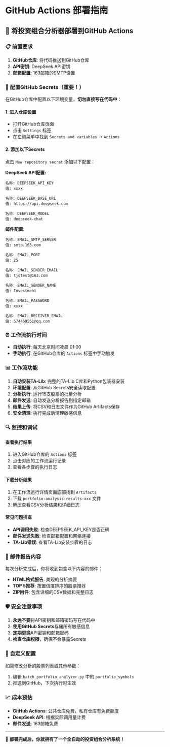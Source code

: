 # GitHub Actions 部署指南

## 🚀 将投资组合分析器部署到GitHub Actions

### 📋 前置要求

1. **GitHub仓库**: 将代码推送到GitHub仓库
2. **API密钥**: DeepSeek API密钥
3. **邮箱配置**: 163邮箱的SMTP设置

### 🔐 配置GitHub Secrets（重要！）

在GitHub仓库中配置以下环境变量，**切勿直接写在代码中**：

#### 1. 进入仓库设置
- 打开GitHub仓库页面
- 点击 `Settings` 标签
- 在左侧菜单中找到 `Secrets and variables` → `Actions`

#### 2. 添加以下Secrets

点击 `New repository secret` 添加以下配置：

**DeepSeek API配置:**
```
名称: DEEPSEEK_API_KEY
值: xxxx

名称: DEEPSEEK_BASE_URL  
值: https://api.deepseek.com

名称: DEEPSEEK_MODEL
值: deepseek-chat
```

**邮件配置:**
```
名称: EMAIL_SMTP_SERVER
值: smtp.163.com

名称: EMAIL_PORT
值: 25

名称: EMAIL_SENDER_EMAIL
值: tjqtest@163.com

名称: EMAIL_SENDER_NAME
值: Investment

名称: EMAIL_PASSWORD
值: xxxx

名称: EMAIL_RECEIVER_EMAIL
值: 574469551@qq.com
```

### ⏰ 工作流执行时间

- **自动执行**: 每天北京时间凌晨 01:00
- **手动执行**: 在GitHub仓库的 `Actions` 标签中手动触发

### 📊 工作流功能

1. **自动安装TA-Lib**: 完整的TA-Lib C库和Python包装器安装
2. **环境配置**: 从GitHub Secrets安全读取配置
3. **分析执行**: 运行15支股票的批量分析
4. **邮件发送**: 自动发送分析报告到指定邮箱
5. **结果上传**: 将CSV和日志文件作为GitHub Artifacts保存
6. **安全清理**: 执行完成后清理敏感信息

### 🔍 监控和调试

#### 查看执行结果
1. 进入GitHub仓库的 `Actions` 标签
2. 点击对应的工作流运行记录
3. 查看各步骤的执行日志

#### 下载分析结果
1. 在工作流运行详情页面底部找到 `Artifacts`
2. 下载 `portfolio-analysis-results-xxx` 文件
3. 解压查看CSV分析结果和详细日志

#### 常见问题排查
- **API调用失败**: 检查DEEPSEEK_API_KEY是否正确
- **邮件发送失败**: 检查邮箱配置和网络连接
- **TA-Lib错误**: 查看TA-Lib安装步骤的日志

### 📧 邮件报告内容

每次分析完成后，你将收到包含以下内容的邮件：

- **HTML格式报告**: 美观的分析摘要
- **TOP 5推荐**: 按置信度排序的股票推荐
- **ZIP附件**: 包含详细的CSV数据和完整日志

### 🛡️ 安全注意事项

1. **永远不要**将API密钥和邮箱密码写在代码中
2. **使用GitHub Secrets**存储所有敏感信息
3. **定期更换**API密钥和邮箱密码
4. **检查仓库权限**，确保不会暴露Secrets

### 🎯 自定义配置

如需修改分析的股票列表或其他参数：
1. 编辑 `batch_portfolio_analyzer.py` 中的 `portfolio_symbols`
2. 推送到GitHub，下次执行时生效

### 📈 成本预估

- **GitHub Actions**: 公共仓库免费，私有仓库有免费额度
- **DeepSeek API**: 根据实际调用量计费
- **邮件发送**: 163邮箱免费

---

🎉 **部署完成后，你就拥有了一个全自动的投资组合分析系统！**
